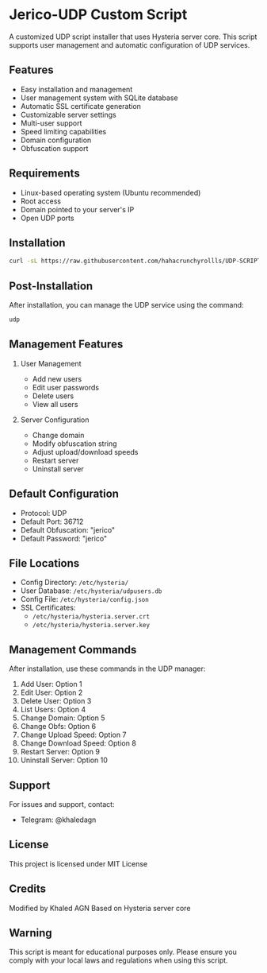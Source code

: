 # Jerico-UDP Custom Script

A customized UDP script installer that uses Hysteria server core. This script supports user management and automatic configuration of UDP services.

## Features

- Easy installation and management
- User management system with SQLite database
- Automatic SSL certificate generation
- Customizable server settings
- Multi-user support
- Speed limiting capabilities
- Domain configuration
- Obfuscation support

## Requirements

- Linux-based operating system (Ubuntu recommended)
- Root access
- Domain pointed to your server's IP
- Open UDP ports

## Installation

```bash
curl -sL https://raw.githubusercontent.com/hahacrunchyrollls/UDP-SCRIPT/main/install.sh | bash
```

## Post-Installation

After installation, you can manage the UDP service using the command:

```bash
udp
```

## Management Features

1. User Management
   - Add new users
   - Edit user passwords
   - Delete users
   - View all users

2. Server Configuration
   - Change domain
   - Modify obfuscation string
   - Adjust upload/download speeds
   - Restart server
   - Uninstall server

## Default Configuration

- Protocol: UDP
- Default Port: 36712
- Default Obfuscation: "jerico"
- Default Password: "jerico"

## File Locations

- Config Directory: `/etc/hysteria/`
- User Database: `/etc/hysteria/udpusers.db`
- Config File: `/etc/hysteria/config.json`
- SSL Certificates:
  - `/etc/hysteria/hysteria.server.crt`
  - `/etc/hysteria/hysteria.server.key`

## Management Commands

After installation, use these commands in the UDP manager:

1. Add User: Option 1
2. Edit User: Option 2
3. Delete User: Option 3
4. List Users: Option 4
5. Change Domain: Option 5
6. Change Obfs: Option 6
7. Change Upload Speed: Option 7
8. Change Download Speed: Option 8
9. Restart Server: Option 9
10. Uninstall Server: Option 10

## Support

For issues and support, contact:
- Telegram: @khaledagn

## License

This project is licensed under MIT License

## Credits

Modified by Khaled AGN
Based on Hysteria server core

## Warning

This script is meant for educational purposes only. Please ensure you comply with your local laws and regulations when using this script.
